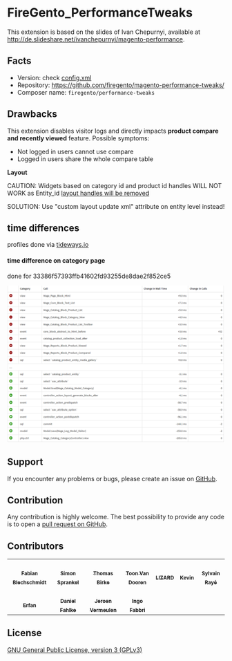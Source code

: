FireGento_PerformanceTweaks
===========================

This extension is based on the slides of Ivan Chepurnyi, available at
http://de.slideshare.net/ivanchepurnyi/magento-performance.

Facts
-----

* Version: check [config.xml](https://github.com/firegento/magento-performance-tweaks/blob/master/app/code/community/FireGento/PerformanceTweaks/etc/config.xml)
* Repository: https://github.com/firegento/magento-performance-tweaks/
* Composer name: `firegento/performance-tweaks`

Drawbacks
---------

This extension disables visitor logs and directly impacts **product compare and recently viewed** feature.
Possible symptoms:
- Not logged in users cannot use compare
- Logged in users share the whole compare table

**Layout**

CAUTION: Widgets based on category id and product id handles WILL NOT WORK as Entity_id [layout handles will be removed](https://github.com/firegento/magento-performance-tweaks/blob/master/app/code/community/FireGento/PerformanceTweaks/Model/Observer.php#L28)

SOLUTION: Use "custom layout update xml" attribute on entity level instead!


time differences
--------------------------------

profiles done via [tideways.io](https://tideways.io)

#### time difference on category page

done for 33386f57393ffb41602fd93255de8dae2f852ce5

![category tideways profile diff](res/quafzi_magento-performance-tweaks_category.png)

Support
-------
If you encounter any problems or bugs, please create an issue on
[GitHub](https://github.com/firegento/magento-performance-tweaks/issues).

Contribution
------------
Any contribution is highly welcome. The best possibility to provide any code is to open
a [pull request on GitHub](https://help.github.com/articles/using-pull-requests).


Contributors
------------
 <!-- ALL-CONTRIBUTORS-LIST:START - Do not remove or modify this section -->
<!-- prettier-ignore-start -->
<!-- markdownlint-disable -->
<table>
  <tr>
    <td align="center"><a href="http://www.fabian-blechschmidt.de"><img src="https://avatars1.githubusercontent.com/u/379680?v=4" width="100px;" alt=""/><br /><sub><b>Fabian Blechschmidt</b></sub></a></td>
    <td align="center"><a href="https://www.simonsprankel.com/"><img src="https://avatars1.githubusercontent.com/u/930199?v=4" width="100px;" alt=""/><br /><sub><b>Simon Sprankel</b></sub></a></td>
    <td align="center"><a href="https://github.com/quafzi"><img src="https://avatars1.githubusercontent.com/u/164261?v=4" width="100px;" alt=""/><br /><sub><b>Thomas Birke</b></sub></a></td>
    <td align="center"><a href="https://github.com/toonvd"><img src="https://avatars1.githubusercontent.com/u/1227745?v=4" width="100px;" alt=""/><br /><sub><b>Toon Van Dooren</b></sub></a></td>
    <td align="center"><a href="https://github.com/LlZARD"><img src="https://avatars1.githubusercontent.com/u/462687?v=4" width="100px;" alt=""/><br /><sub><b>LlZARD</b></sub></a></td>
    <td align="center"><a href="http://kkrieger.de"><img src="https://avatars2.githubusercontent.com/u/4435523?v=4" width="100px;" alt=""/><br /><sub><b>Kevin</b></sub></a></td>
    <td align="center"><a href="https://www.diglin.com"><img src="https://avatars2.githubusercontent.com/u/1337461?v=4" width="100px;" alt=""/><br /><sub><b>Sylvain Rayé</b></sub></a></td>
  </tr>
  <tr>
    <td align="center"><a href="https://erfanimani.com/"><img src="https://avatars3.githubusercontent.com/u/930470?v=4" width="100px;" alt=""/><br /><sub><b>Erfan</b></sub></a></td>
    <td align="center"><a href="http://flyingmana.name"><img src="https://avatars3.githubusercontent.com/u/237319?v=4" width="100px;" alt=""/><br /><sub><b>Daniel Fahlke</b></sub></a></td>
    <td align="center"><a href="http://www.jeroenvermeulen.eu/"><img src="https://avatars1.githubusercontent.com/u/658024?v=4" width="100px;" alt=""/><br /><sub><b>Jeroen Vermeulen</b></sub></a></td>
    <td align="center"><a href="https://github.com/infabo"><img src="https://avatars0.githubusercontent.com/u/3999104?v=4" width="100px;" alt=""/><br /><sub><b>Ingo Fabbri</b></sub></a></td>
  </tr>
</table>

<!-- markdownlint-enable -->
<!-- prettier-ignore-end -->
<!-- ALL-CONTRIBUTORS-LIST:END -->
 
License
-------
[GNU General Public License, version 3 (GPLv3)](http://opensource.org/licenses/gpl-3.0)


